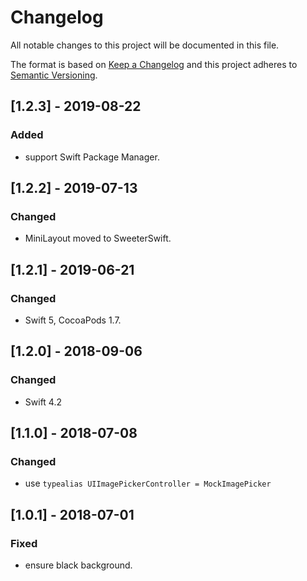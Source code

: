 # Changelog
All notable changes to this project will be documented in this file.

The format is based on [Keep a Changelog](http://keepachangelog.com/en/1.0.0/)
and this project adheres to [Semantic Versioning](http://semver.org/spec/v2.0.0.html).

## [1.2.3] - 2019-08-22

### Added
- support Swift Package Manager.

## [1.2.2] - 2019-07-13

### Changed
- MiniLayout moved to SweeterSwift.

## [1.2.1] - 2019-06-21

### Changed
- Swift 5, CocoaPods 1.7.

## [1.2.0] - 2018-09-06

### Changed
- Swift 4.2

## [1.1.0] - 2018-07-08

### Changed
- use `typealias UIImagePickerController = MockImagePicker`

## [1.0.1] - 2018-07-01

### Fixed
- ensure black background.
